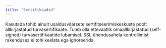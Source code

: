 ```yaml
---
title: "Sertifikaadid"
---
```

Kasutada tohib ainult usaldusväärsete sertifitseerimiskeskuste poolt
allkirjastatud turvasertifikaate. Tuleb olla ettevaatlik omaallkirjastatud
(self-signed) turvasertifikaatide lubamisel. SSL ühendusahela kontrollimist
rakenduses ei tohi keelata ega ignoreerida.
